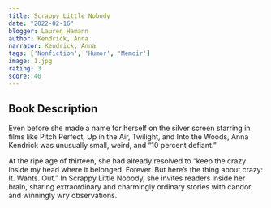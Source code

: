 ```yaml
---
title: Scrappy Little Nobody
date: "2022-02-16"
blogger: Lauren Hamann
author: Kendrick, Anna
narrator: Kendrick, Anna
tags: ['Nonfiction', 'Humor', 'Memoir']
image: 1.jpg
rating: 3
score: 40
---
```



## Book Description
Even before she made a name for herself on the silver screen starring in films like Pitch Perfect, Up in the Air, Twilight, and Into the Woods, Anna Kendrick was unusually small, weird, and “10 percent defiant.”

At the ripe age of thirteen, she had already resolved to “keep the crazy inside my head where it belonged. Forever. But here’s the thing about crazy: It. Wants. Out.” In Scrappy Little Nobody, she invites readers inside her brain, sharing extraordinary and charmingly ordinary stories with candor and winningly wry observations.
